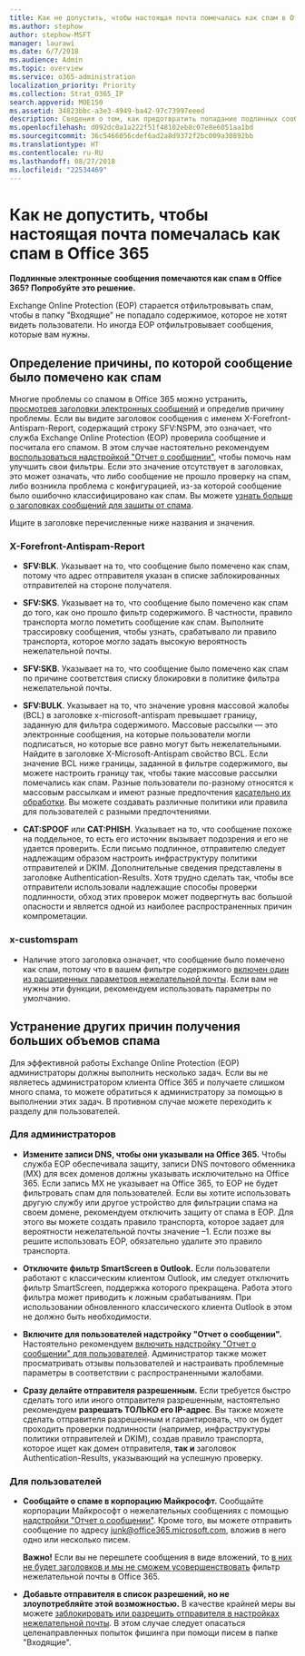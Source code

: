 ```yaml
---
title: Как не допустить, чтобы настоящая почта помечалась как спам в Office 365
ms.author: stephow
author: stephow-MSFT
manager: laurawi
ms.date: 6/7/2018
ms.audience: Admin
ms.topic: overview
ms.service: o365-administration
localization_priority: Priority
ms.collection: Strat_O365_IP
search.appverid: MOE150
ms.assetid: 34823bbc-a3e3-4949-ba42-97c73997eeed
description: Сведения о том, как предотвратить попадание подлинных сообщений в папку нежелательной почты и не допустить, чтобы они помечались как спам в Office 365.
ms.openlocfilehash: d092dc0a1a222f51f48102eb8c07e8e6051aa1bd
ms.sourcegitcommit: 36c5466056cdef6ad2a8d9372f2bc009a30892bb
ms.translationtype: HT
ms.contentlocale: ru-RU
ms.lasthandoff: 08/27/2018
ms.locfileid: "22534469"
---
```

# <a name="how-to-prevent-real-email-from-being-marked-as-spam-in-office-365"></a>Как не допустить, чтобы настоящая почта помечалась как спам в Office 365

 **Подлинные электронные сообщения помечаются как спам в Office 365? Попробуйте это решение.**
  
Exchange Online Protection (EOP) старается отфильтровывать спам, чтобы в папку "Входящие" не попадало содержимое, которое не хотят видеть пользователи. Но иногда EOP отфильтровывает сообщения, которые вам нужны.
  
## <a name="determine-the-reason-why-the-message-was-marked-as-spam"></a>Определение причины, по которой сообщение было помечено как спам

Многие проблемы со спамом в Office 365 можно устранить, [просмотрев заголовки электронных сообщений](https://support.office.com/article/cd039382-dc6e-4264-ac74-c048563d212c) и определив причину проблемы. Если вы видите заголовок сообщения с именем X-Forefront-Antispam-Report, содержащий строку SFV:NSPM, это означает, что служба Exchange Online Protection (EOP) проверила сообщение и посчитала его спамом. В этом случае настоятельно рекомендуем [воспользоваться надстройкой "Отчет о сообщении"](https://support.office.com/article/b5caa9f1-cdf3-4443-af8c-ff724ea719d2), чтобы помочь нам улучшить свои фильтры. Если это значение отсутствует в заголовках, это может означать, что либо сообщение не прошло проверку на спам, либо возникла проблема с конфигурацией, из-за которой сообщение было ошибочно классифицировано как спам. Вы можете [узнать больше о заголовках сообщений для защиты от спама](https://technet.microsoft.com/library/dn205071%28v=exchg.150%29.aspx).
  
Ищите в заголовке перечисленные ниже названия и значения.
  
### <a name="x-forefront-antispam-report"></a>X-Forefront-Antispam-Report

- **SFV:BLK**. Указывает на то, что сообщение было помечено как спам, потому что адрес отправителя указан в списке заблокированных отправителей на стороне получателя. 
    
- **SFV:SKS**. Указывает на то, что сообщение было помечено как спам до того, как оно прошло фильтр содержимого. В частности, правило транспорта могло пометить сообщение как спам. Выполните трассировку сообщения, чтобы узнать, срабатывало ли правило транспорта, которое могло задать высокую вероятность нежелательной почты. 
    
- **SFV:SKB**. Указывает на то, что сообщение было помечено как спам по причине соответствия списку блокировки в политике фильтра нежелательной почты. 
    
- **SFV:BULK**. Указывает на то, что значение уровня массовой жалобы (BCL) в заголовке x-microsoft-antispam превышает границу, заданную для фильтра содержимого. Массовые рассылки — это электронные сообщения, на которые пользователи могли подписаться, но которые все равно могут быть нежелательными. Найдите в заголовке X-Microsoft-Antispam свойство BCL. Если значение BCL ниже границы, заданной в фильтре содержимого, вы можете настроить границу так, чтобы такие массовые рассылки помечались как спам. Разные пользователи по-разному относятся к массовым рассылкам и имеют разные предпочтения [касательно их обработки](https://blogs.msdn.microsoft.com/tzink/2014/08/25/different-levels-of-bulk-mail-filtering-in-office-365/). Вы можете создавать различные политики или правила для пользователей с разными предпочтениями.
    
- **CAT:SPOOF** или **CAT:PHISH**. Указывает на то, что сообщение похоже на поддельное, то есть его источник вызывает подозрения и его не удается проверить. Если письмо подлинное, отправителю следует надлежащим образом настроить инфраструктуру политики отправителей и DKIM. Дополнительные сведения представлены в заголовке Authentication-Results. Хотя трудно сделать так, чтобы все отправители использовали надлежащие способы проверки подлинности, обход этих проверок может подвергнуть вас большой опасности и является одной из наиболее распространенных причин компрометации. 
    
### <a name="x-customspam"></a>x-customspam

- Наличие этого заголовка означает, что сообщение было помечено как спам, потому что в вашем фильтре содержимого [включен один из расширенных параметров нежелательной почты](https://technet.microsoft.com/library/jj200750%28v=exchg.150%29.aspx). Если вам не нужны эти функции, рекомендуем использовать параметры по умолчанию. 
    
## <a name="solutions-to-additional-causes-of-too-much-spam"></a>Устранение других причин получения больших объемов спама

Для эффективной работы Exchange Online Protection (EOP) администраторы должны выполнить несколько задач. Если вы не являетесь администратором клиента Office 365 и получаете слишком много спама, то можете обратиться к администратору за помощью в выполнении этих задач. В противном случае можете переходить к разделу для пользователей.
  
### <a name="for-admins"></a>Для администраторов

- **Измените записи DNS, чтобы они указывали на Office 365.** Чтобы служба EOP обеспечивала защиту, записи DNS почтового обменника (MX) для всех доменов должны указывать исключительно на Office 365. Если запись MX не указывает на Office 365, то EOP не будет фильтровать спам для пользователей. Если вы хотите использовать другую службу или другое устройство для фильтрации спама на своем домене, рекомендуем отключить защиту от спама в EOP. Для этого вы можете создать правило транспорта, которое задает для вероятности нежелательной почты значение –1. Если позже вы решите использовать EOP, обязательно удалите это правило транспорта. 
    
- **Отключите фильтр SmartScreen в Outlook.** Если пользователи работают с классическим клиентом Outlook, им следует отключить фильтр SmartScreen, поддержка которого прекращена. Работа этого фильтра может приводить к ложным срабатываниям. При использовании обновленного классического клиента Outlook в этом не должно быть необходимости. 
    
- **Включите для пользователей надстройку "Отчет о сообщении".** Настоятельно рекомендуем [включить надстройку "Отчет о сообщении" для пользователей](enable-the-report-message-add-in.md). Администратор также может просматривать отзывы пользователей и настраивать проблемные параметры в соответствии с распространенными жалобами.
    
- **Сразу делайте отправителя разрешенным.** Если требуется быстро сделать того или иного отправителя разрешенным, настоятельно рекомендуем **разрешать ТОЛЬКО его IP-адрес**. Вы также можете сделать отправителя разрешенным и гарантировать, что он будет проходить проверки подлинности (например, инфраструктуры политики отправителей и DKIM), создав правило транспорта, которое ищет как домен отправителя, **так и** заголовок Authentication-Results, указывающий на успешную проверку. 
    
### <a name="for-users"></a>Для пользователей

- **Сообщайте о спаме в корпорацию Майкрософт.** Сообщайте корпорации Майкрософт о нежелательных сообщениях с помощью [надстройки "Отчет о сообщении"](https://support.office.com/article/b5caa9f1-cdf3-4443-af8c-ff724ea719d2). Кроме того, вы можете отправить сообщение по адресу junk@office365.microsoft.com, вложив в него одно или несколько писем.
    
    **Важно!** Если вы не перешлете сообщения в виде вложений, то [в них не будет заголовков и мы не сможем усовершенствовать](https://blogs.msdn.microsoft.com/tzink/2017/11/30/when-creating-support-tickets-about-spam-be-sure-to-include-message-headers/) фильтр нежелательной почты в Office 365. 
    
- **Добавьте отправителя в список разрешений, но не злоупотребляйте этой возможностью.** В качестве крайней меры вы можете [заблокировать или разрешить отправителя в настройках нежелательной почты](https://support.office.com/article/48c9f6f7-2309-4f95-9a4d-de987e880e46). В этом случае следует опасаться целенаправленных попыток фишинга при помощи писем в папке "Входящие".
    

